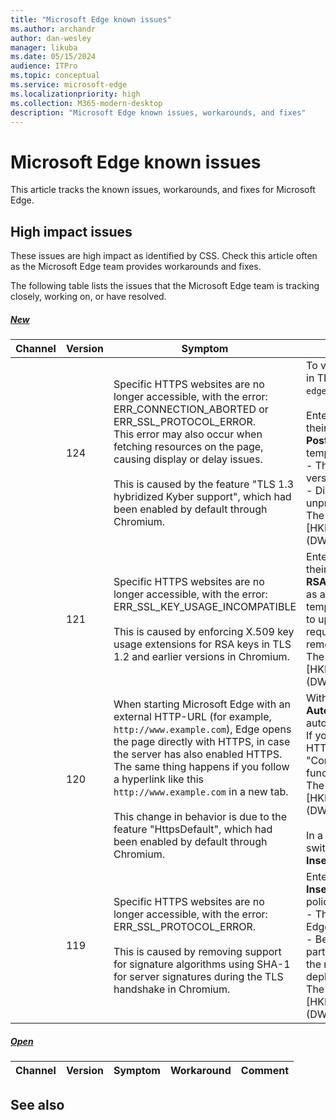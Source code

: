 ```yaml
---
title: "Microsoft Edge known issues"
ms.author: archandr
author: dan-wesley
manager: likuba
ms.date: 05/15/2024
audience: ITPro
ms.topic: conceptual
ms.service: microsoft-edge
ms.localizationpriority: high
ms.collection: M365-modern-desktop
description: "Microsoft Edge known issues, workarounds, and fixes"
---
```


# Microsoft Edge known issues

This article tracks the known issues, workarounds, and fixes for Microsoft Edge.

## High impact issues

These issues are high impact as identified by CSS. Check this article often as the Microsoft Edge team provides workarounds and fixes.

The following table lists the issues that the Microsoft Edge team is tracking closely, working on, or have resolved.

##### [New](#tab/latest)

| Channel |  Version  | Symptom | Workaround | Comment |
| --- | --- | --- | --- | --- |
|     | 124    |  Specific HTTPS websites are no longer accessible, with the error:<br>ERR_CONNECTION_ABORTED or ERR_SSL_PROTOCOL_ERROR.<br>This error may also occur when fetching resources on the page, causing display or delay issues.<br><br>This is caused by the feature "TLS 1.3 hybridized Kyber support", which had been enabled by default through Chromium.  | To verify if the issue is related the Kyber key encapsulation in TLS, you can disable the feature through its flag in `edge://flags/#enable-tls13-kyber`.<br><br>Enterprise administrators who need more time to update their certificates can set the **PostQuantumKeyAgreementEnabled** enterprise policy as a temporary workaround. Note that:<br>- This  is a temporary measure that will be removed in future versions of Microsoft Edge.<br>- Disabling this policy means that user traffic will be unprotected from decryption by quantum computers.<br>The registry-key for the  policy is:<br>[HKEY_LOCAL_MACHINE\Software\Policies\Microsoft\Edge] <br>(DWORD) "PostQuantumKeyAgreementEnabled"=0 |     |
|     | 121    |  Specific HTTPS websites are no longer accessible, with the error:<br>ERR_SSL_KEY_USAGE_INCOMPATIBLE<br><br>This is caused by enforcing X.509 key usage extensions for RSA keys in TLS 1.2 and earlier versions in Chromium.  |  Enterprise administrators who need more time to update their certificates can set the **RSAKeyUsageForLocalAnchorsEnabled enterprise** policy as a temporary workaround. This policy will remain temporarily available for administrators who need more time to update their certificates to meet the new RSA key usage requirements. This is a temporary measure that will be removed in a future version of Microsoft Edge.<br>The registry-key for the policy is:<br>[HKEY_LOCAL_MACHINE\Software\Policies\Microsoft\Edge]<br>(DWORD)RSAKeyUsageForLocalAnchorsEnabled"=0 |      |
|     | 120    |  When starting Microsoft Edge with an external HTTP-URL (for example,  `http://www.example.com`), Edge opens the page directly with HTTPS, in case the server has also enabled HTTPS. The same thing happens if you follow a hyperlink like this `http://www.example.com` in a new tab.<br><br>This change in behavior is due to the feature "HttpsDefault", which had been enabled by default through Chromium.   | With Microsoft Edge 120.0.2210.89, the policy **AutomaticHttpsDefault** can be used to disable the automatic switch from HTTP to HTTPS.<br>If you need to turn off the automatic switch from HTTP to HTTPS, deploy this policy:<br>"Configure Automatic HTTPS" -> "Automatic HTTPS functionality is disabled." (value 0)<br>The registry-key for the policy is:<br>[HKEY_LOCAL_MACHINE\Software\Policies\Microsoft\Edge]<br>(DWORD) "AutomaticHttpsDefault"=0<br><br>In a scenario where you only want to disable the automatic switch for specific websites, you can use the policy **InsecureContentAllowedForUrls** to configure these sites. |     |
|     | 119    |  Specific HTTPS websites are no longer accessible, with the error: ERR_SSL_PROTOCOL_ERROR.<br><br>This is caused by removing support for signature algorithms using SHA-1 for server signatures during the TLS handshake in Chromium. | Enterprise administrators who need more time can set the **InsecureHashesInTLSHandshakesEnabled** enterprise policy as a temporary workaround.  Note that:<br>- This is a temporary policy that is removed in Microsoft Edge version 124 and later.<br>- Because this allows an insecure hash function in a critical part of the TLS handshake, enabling this policy increases the risk of attackers impersonating servers in an enterprise deployment.<br>The registry-key for the policy is:<br>[HKEY_LOCAL_MACHINE\Software\Policies\Microsoft\Edge]<br>(DWORD) "InsecureHashesInTLSHandshakesEnabled"=1 |  |


##### [Open](#tab/earlier)

| Channel |  Version  | Symptom | Workaround | Comment |
| --- | --- | --- | --- | --- |


## See also
